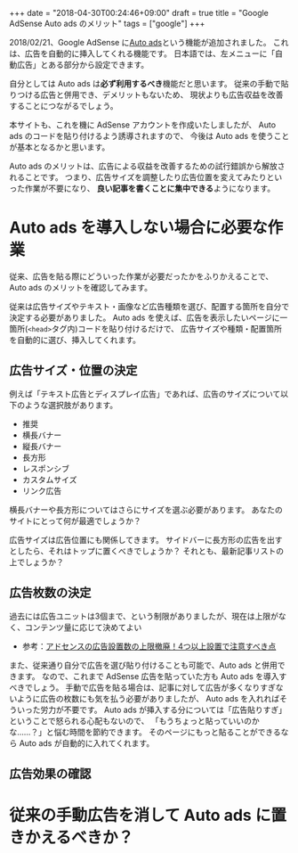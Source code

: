 +++
date = "2018-04-30T00:24:46+09:00"
draft = true
title = "Google AdSense Auto ads のメリット"
tags = ["google"]
+++

2018/02/21、Google AdSense に[Auto ads](https://adsense.googleblog.com/2018/02/introducing-adsense-auto-ads.html)という機能が追加されました。
これは、広告を自動的に挿入してくれる機能です。
日本語では、左メニューに「自動広告」とある部分から設定できます。

自分としては Auto ads は**必ず利用するべき**機能だと思います。
従来の手動で貼りつける広告と併用でき、デメリットもないため、
現状よりも広告収益を改善することにつながるでしょう。

本サイトも、これを機に AdSense アカウントを作成いたしましたが、
Auto ads のコードを貼り付けるよう誘導されますので、
今後は Auto ads を使うことが基本となるかと思います。

Auto ads のメリットは、広告による収益を改善するための試行錯誤から解放されることです。
つまり、広告サイズを調整したり広告位置を変えてみたりといった作業が不要になり、
**良い記事を書くことに集中できる**ようになります。

<!--more-->

# Auto ads を導入しない場合に必要な作業

従来、広告を貼る際にどういった作業が必要だったかをふりかえることで、
Auto ads のメリットを確認してみます。

従来は広告サイズやテキスト・画像など広告種類を選び、配置する箇所を自分で決定する必要がありました。
Auto ads を使えば、広告を表示したいページに一箇所(`<head>`タグ内)コードを貼り付けるだけで、
広告サイズや種類・配置箇所を自動的に選び、挿入してくれます。

## 広告サイズ・位置の決定

例えば「テキスト広告とディスプレイ広告」であれば、広告のサイズについて以下のような選択肢があります。

* 推奨
* 横長バナー
* 縦長バナー
* 長方形
* レスポンシブ
* カスタムサイズ
* リンク広告

横長バナーや長方形についてはさらにサイズを選ぶ必要があります。
あなたのサイトにとって何が最適でしょうか？

広告サイズは広告位置にも関係してきます。
サイドバーに長方形の広告を出すとしたら、それはトップに置くべきでしょうか？ それとも、最新記事リストの上でしょうか？

## 広告枚数の決定

過去には広告ユニットは3個まで、という制限がありましたが、現在は上限がなく、コンテンツ量に応じて決めてよい

- 参考：[アドセンスの広告設置数の上限撤廃！4つ以上設置で注意すべき点](https://www.iscle.com/web-it/g-drive/adsense/ads-limit.html)

また、従来通り自分で広告を選び貼り付けることも可能で、Auto ads と併用できます。
なので、これまで AdSense 広告を貼っていた方も Auto ads を導入すべきでしょう。
手動で広告を貼る場合は、記事に対して広告が多くなりすぎないように広告の枚数にも気を払う必要がありましたが、
Auto ads を入れればそういった労力が不要です。
Auto ads が挿入する分については「広告貼りすぎ」ということで怒られる心配もないので、
「もうちょっと貼っていいのかな……？」と悩む時間を節約できます。
そのページにもっと貼ることができるなら Auto ads が自動的に入れてくれます。

## 広告効果の確認




# 従来の手動広告を消して Auto ads に置きかえるべきか？
